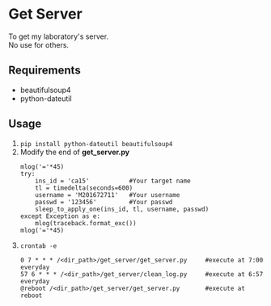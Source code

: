 # Get Server #  
To get my laboratory's server.  
No use for others.  

## Requirements ##   
- beautifulsoup4 
- python-dateutil

## Usage ## 
1. `pip install python-dateutil beautifulsoup4` 
2. Modify the end of __get_server.py__
    ```
    mlog('='*45)
    try:
        ins_id = 'ca15'           #Your target name
        tl = timedelta(seconds=600)
        username = 'M201672711'   #Your username
        passwd = '123456'         #Your passwd
        sleep_to_apply_one(ins_id, tl, username, passwd)
    except Exception as e:
        mlog(traceback.format_exc())
    mlog('='*45)
    ```
3. `crontab -e`
    ```
    0 7 * * * /<dir_path>/get_server/get_server.py     #execute at 7:00 everyday
    57 6 * * * /<dir_path>/get_server/clean_log.py     #execute at 6:57 everyday
    @reboot /<dir_path>/get_server/get_server.py       #execute at reboot
    ```

